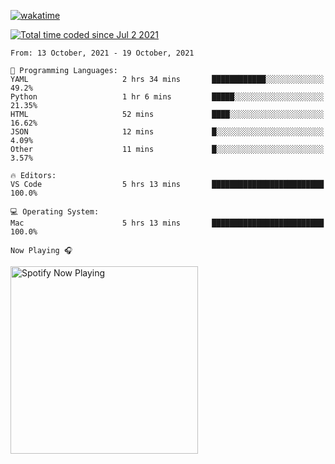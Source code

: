 [![wakatime](https://wakatime.com/badge/user/37718f76-572e-4513-b2c5-41c4d93d287a.svg)](https://wakatime.com/@37718f76-572e-4513-b2c5-41c4d93d287a)

<a href="https://wakatime.com/@37718f76-572e-4513-b2c5-41c4d93d287a"><img src="https://wakatime.com/badge/user/37718f76-572e-4513-b2c5-41c4d93d287a.svg" alt="Total time coded since Jul 2 2021" /></a>

<!--START_SECTION:waka-->
```text
From: 13 October, 2021 - 19 October, 2021

💬 Programming Languages: 
YAML                     2 hrs 34 mins       ████████████░░░░░░░░░░░░░   49.2% 
Python                   1 hr 6 mins         █████░░░░░░░░░░░░░░░░░░░░   21.35% 
HTML                     52 mins             ████░░░░░░░░░░░░░░░░░░░░░   16.62% 
JSON                     12 mins             █░░░░░░░░░░░░░░░░░░░░░░░░   4.09% 
Other                    11 mins             █░░░░░░░░░░░░░░░░░░░░░░░░   3.57%

🔥 Editors: 
VS Code                  5 hrs 13 mins       █████████████████████████   100.0%

💻 Operating System: 
Mac                      5 hrs 13 mins       █████████████████████████   100.0%

```


<!--END_SECTION:waka-->

`Now Playing 🎧`

[<img src="https://spotify-now-playing-cyan-seven.vercel.app/api/spotify-playing" alt="Spotify Now Playing" width="300" />](https://open.spotify.com/user/gregnrobinson-ca)



